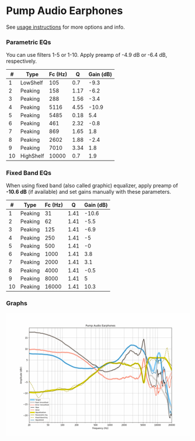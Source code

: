 # Pump Audio Earphones
See [usage instructions](https://github.com/jaakkopasanen/AutoEq#usage) for more options and info.

### Parametric EQs
You can use filters 1-5 or 1-10. Apply preamp of -4.9 dB or -6.4 dB, respectively.

|   # | Type      |   Fc (Hz) |    Q |   Gain (dB) |
|-----|-----------|-----------|------|-------------|
|   1 | LowShelf  |       105 | 0.7  |        -9.3 |
|   2 | Peaking   |       158 | 1.17 |        -6.2 |
|   3 | Peaking   |       288 | 1.56 |        -3.4 |
|   4 | Peaking   |      5116 | 4.55 |       -10.9 |
|   5 | Peaking   |      5485 | 0.18 |         5.4 |
|   6 | Peaking   |       461 | 2.32 |        -0.8 |
|   7 | Peaking   |       869 | 1.65 |         1.8 |
|   8 | Peaking   |      2602 | 1.88 |        -2.4 |
|   9 | Peaking   |      7010 | 3.34 |         1.8 |
|  10 | HighShelf |     10000 | 0.7  |         1.9 |

### Fixed Band EQs
When using fixed band (also called graphic) equalizer, apply preamp of **-10.6 dB** (if available) and set gains manually with these parameters.

|   # | Type    |   Fc (Hz) |    Q |   Gain (dB) |
|-----|---------|-----------|------|-------------|
|   1 | Peaking |        31 | 1.41 |       -10.6 |
|   2 | Peaking |        62 | 1.41 |        -5.5 |
|   3 | Peaking |       125 | 1.41 |        -6.9 |
|   4 | Peaking |       250 | 1.41 |        -5   |
|   5 | Peaking |       500 | 1.41 |        -0   |
|   6 | Peaking |      1000 | 1.41 |         3.8 |
|   7 | Peaking |      2000 | 1.41 |         3.1 |
|   8 | Peaking |      4000 | 1.41 |        -0.5 |
|   9 | Peaking |      8000 | 1.41 |         5   |
|  10 | Peaking |     16000 | 1.41 |        10.3 |

### Graphs
![](./Pump%20Audio%20Earphones.png)
